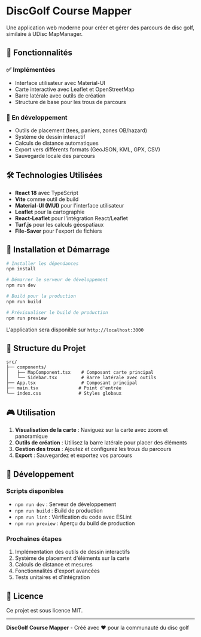 # DiscGolf Course Mapper

Une application web moderne pour créer et gérer des parcours de disc golf, similaire à UDisc MapManager.

## 🎯 Fonctionnalités

### ✅ Implémentées
- Interface utilisateur avec Material-UI
- Carte interactive avec Leaflet et OpenStreetMap
- Barre latérale avec outils de création
- Structure de base pour les trous de parcours

### 🚧 En développement
- Outils de placement (tees, paniers, zones OB/hazard)
- Système de dessin interactif
- Calculs de distance automatiques
- Export vers différents formats (GeoJSON, KML, GPX, CSV)
- Sauvegarde locale des parcours

## 🛠 Technologies Utilisées

- **React 18** avec TypeScript
- **Vite** comme outil de build
- **Material-UI (MUI)** pour l'interface utilisateur
- **Leaflet** pour la cartographie
- **React-Leaflet** pour l'intégration React/Leaflet
- **Turf.js** pour les calculs géospatiaux
- **File-Saver** pour l'export de fichiers

## 🚀 Installation et Démarrage

```bash
# Installer les dépendances
npm install

# Démarrer le serveur de développement
npm run dev

# Build pour la production
npm run build

# Prévisualiser le build de production
npm run preview
```

L'application sera disponible sur `http://localhost:3000`

## 📁 Structure du Projet

```
src/
├── components/
│   ├── MapComponent.tsx    # Composant carte principal
│   └── Sidebar.tsx         # Barre latérale avec outils
├── App.tsx                 # Composant principal
├── main.tsx               # Point d'entrée
└── index.css              # Styles globaux
```

## 🎮 Utilisation

1. **Visualisation de la carte** : Naviguez sur la carte avec zoom et panoramique
2. **Outils de création** : Utilisez la barre latérale pour placer des éléments
3. **Gestion des trous** : Ajoutez et configurez les trous du parcours
4. **Export** : Sauvegardez et exportez vos parcours

## 🔧 Développement

### Scripts disponibles
- `npm run dev` : Serveur de développement
- `npm run build` : Build de production
- `npm run lint` : Vérification du code avec ESLint
- `npm run preview` : Aperçu du build de production

### Prochaines étapes
1. Implémentation des outils de dessin interactifs
2. Système de placement d'éléments sur la carte
3. Calculs de distance et mesures
4. Fonctionnalités d'export avancées
5. Tests unitaires et d'intégration

## 📝 Licence

Ce projet est sous licence MIT.

---

**DiscGolf Course Mapper** - Créé avec ❤️ pour la communauté du disc golf